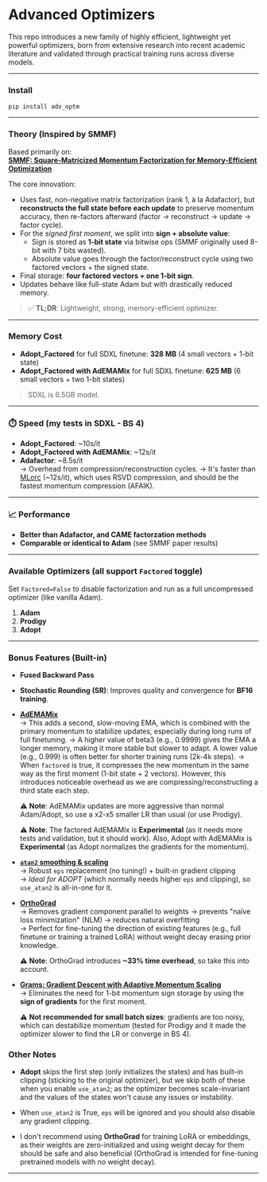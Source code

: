 # Advanced Optimizers

This repo introduces a new family of highly efficient, lightweight yet powerful optimizers, born from extensive research into recent academic literature and validated through practical training runs across diverse models.

---

### Install

`pip install adv_optm`

---

### Theory (Inspired by SMMF)

Based primarily on:  
**[SMMF: Square-Matricized Momentum Factorization for Memory-Efficient Optimization](https://arxiv.org/abs/2412.08894)**

The core innovation:
- Uses fast, non-negative matrix factorization (rank 1, à la Adafactor), but **reconstructs the full state before each update** to preserve momentum accuracy, then re-factors afterward (factor → reconstruct → update → factor cycle).
- For the *signed first moment*, we split into **sign + absolute value**:
  - Sign is stored as **1-bit state** via bitwise ops (SMMF originally used 8-bit with 7 bits wasted).
  - Absolute value goes through the factor/reconstruct cycle using two factored vectors + the signed state.
- Final storage: **four factored vectors + one 1-bit sign**.
- Updates behave like full-state Adam but with drastically reduced memory.

> ✅ **TL;DR**: Lightweight, strong, memory-efficient optimizer.

---

### Memory Cost

- **Adopt_Factored** for full SDXL finetune: **328 MB** (4 small vectors + 1-bit state)
- **Adopt_Factored with AdEMAMix** for full SDXL finetune: **625 MB** (6 small vectors + two 1-bit states)
> SDXL is 6.5GB model.

---

### ⏱️ Speed (my tests in SDXL - BS 4)

- **Adopt_Factored**: ~10s/it
- **Adopt_Factored with AdEMAMix**: ~12s/it
- **Adafactor**: ~8.5s/it  
→ Overhead from compression/reconstruction cycles.
→ It's faster than [MLorc](https://arxiv.org/abs/2506.01897) (~12s/it), which uses RSVD compression, and should be the fastest momentum compression (AFAIK).

---

### 📈 Performance

- **Better than Adafactor, and CAME factorzation methods**
- **Comparable or identical to Adam** (see SMMF paper results)

---

### Available Optimizers (all support `Factored` toggle)

Set `Factored=False` to disable factorization and run as a full uncompressed optimizer (like vanilla Adam).

1. **Adam**
2. **Prodigy**
3. **Adopt**

---

### Bonus Features (Built-in)

- **Fused Backward Pass**

- **Stochastic Rounding (SR)**: Improves quality and convergence for **BF16 training**.

- **[AdEMAMix](https://arxiv.org/abs/2409.03137)**  
  → This adds a second, slow-moving EMA, which is combined with the primary momentum to stabilize updates, especially during long runs of full finetuning.
  → A higher value of beta3 (e.g., 0.9999) gives the EMA a longer memory, making it more stable but slower to adapt. A lower value (e.g., 0.999) is often better for shorter training runs (2k-4k steps).
  → When `factored` is true, it compresses the new momentum in the same way as the first moment (1-bit state + 2 vectors). However, this introduces noticeable overhead as we are compressing/reconstructing a third state each step.

  ⚠️ **Note**: AdEMAMix updates are more aggressive than normal Adam/Adopt, so use a x2-x5 smaller LR than usual (or use Prodigy).

  ⚠️ **Note**: The factored AdEMAMix is **Experimental** (as it needs more tests and validation, but it should work). Also, Adopt with AdEMAMix is **Experimental** (as Adopt normalizes the gradients for the momentum).

- **[`atan2` smoothing & scaling](https://github.com/lucidrains/adam-atan2-pytorch)**  
  → Robust `eps` replacement (no tuning!) + built-in gradient clipping  
  → *Ideal for ADOPT* (which normally needs higher `eps` and clipping), so `use_atan2` is all-in-one for it.

- **[OrthoGrad](https://github.com/LucasPrietoAl/grokking-at-the-edge-of-numerical-stability)**  
  → Removes gradient component parallel to weights → prevents "naïve loss minimization" (NLM) → reduces natural overfitting  
  → Perfect for fine-tuning the direction of existing features (e.g., full finetune or training a trained LoRA) without weight decay erasing prior knowledge.

  ⚠️ **Note**: OrthoGrad introduces **~33% time overhead**, so take this into account.

- **[Grams: Gradient Descent with Adaptive Momentum Scaling](https://github.com/Gunale0926/Grams)**  
  → Eliminates the need for 1-bit momentum sign storage by using the **sign of gradients** for the first moment.

  ⚠️ **Not recommended for small batch sizes**: gradients are too noisy, which can destabilize momentum (tested for Prodigy and it made the optimizer slower to find the LR or converge in BS 4).

### Other Notes

- **Adopt** skips the first step (only initializes the states) and has built-in clipping (sticking to the original optimizer), but we skip both of these when you enable `use_atan2`; as the optimizer becomes scale-invariant and the values of the states won't cause any issues or instability.

- When `use_atan2` is True, `eps` will be ignored and you should also disable any gradient clipping.

- I don't recommend using **OrthoGrad** for training LoRA or embeddings, as their weights are zero-initialized and using weight decay for them should be safe and also beneficial (OrthoGrad is intended for fine-tuning pretrained models with no weight decay).

---
